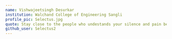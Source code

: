 ```yaml
---
name: Vishwajeetsingh Desurkar
institution: Walchand College of Engineering Sangli
profile_pic: Selectus.jpg
quote: Stay close to the people who undestands your silence and pain behind your smile. 
github_user: Selectus2
---
```

